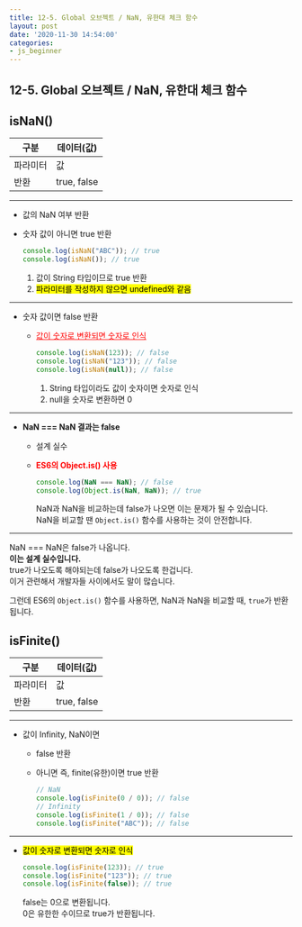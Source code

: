 ```yaml
---
title: 12-5. Global 오브젝트 / NaN, 유한대 체크 함수
layout: post
date: '2020-11-30 14:54:00'
categories:
- js_beginner
---
```


## 12-5. Global 오브젝트 / NaN, 유한대 체크 함수

## isNaN()

|구분|데이터(값)|
|---|---------|
|파라미터|값|
|반환|true, false|

---

* 값의 NaN 여부 반환
* 숫자 값이 아니면 true 반환

    ```javascript
    console.log(isNaN("ABC")); // true
    console.log(isNaN()); // true
    ```
    
    1. 값이 String 타입이므로 true 반환
    2. <mark>파라미터를 작성하지 않으면 undefined와 같음</mark>
    
---

* 숫자 값이면 false 반환

    * <span style="color:red;text-decoration:underline">값이 숫자로 변환되면 숫자로 인식</span>
    
        ```javascript
        console.log(isNaN(123)); // false
        console.log(isNaN("123")); // false
        console.log(isNaN(null)); // false
        ```
        
        1. String 타입이라도 값이 숫자이면 숫자로 인식
        2. null을 숫자로 변환하면 0
    
---

* **NaN === NaN 결과는 false**

    * 설계 실수
    * **<span style="color:red">ES6의 Object.is() 사용</span>**
    
        ```javascript
        console.log(NaN === NaN); // false
        console.log(Object.is(NaN, NaN)); // true
        ```
        
        NaN과 NaN을 비교하는데 false가 나오면 이는 문제가 될 수 있습니다.  
        NaN을 비교할 땐 `Object.is()` 함수를 사용하는 것이 안전합니다.
    
---

NaN === NaN은 false가 나옵니다.  
**이는 설계 실수입니다.**  
true가 나오도록 해야되는데 false가 나오도록 한겁니다.  
이거 관련해서 개발자들 사이에서도 말이 많습니다.

그런데 ES6의 `Object.is()` 함수를 사용하면, NaN과 NaN을 비교할 때, `true`가 반환됩니다.

## isFinite()

|구분|데이터(값)|
|---|---------|
|파라미터|값|
|반환|true, false|

---

* 값이 Infinity, NaN이면

    * false 반환
    * 아니면 즉, finite(유한)이면 true 반환
    
        ```javascript
        // NaN
        console.log(isFinite(0 / 0)); // false
        // Infinity
        console.log(isFinite(1 / 0)); // false
        console.log(isFinite("ABC")); // false
        ```
    
---

* <mark>값이 숫자로 변환되면 숫자로 인식</mark>

    ```javascript
    console.log(isFinite(123)); // true
    console.log(isFinite("123")); // true
    console.log(isFinite(false)); // true
    ```
    
    false는 0으로 변환됩니다.  
    0은 유한한 수이므로 true가 반환됩니다.